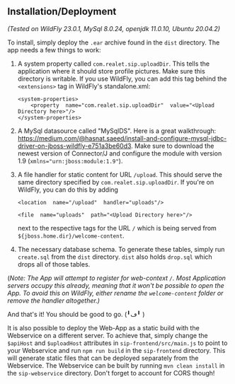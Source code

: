## Installation/Deployment
*(Tested on WildFly 23.0.1, MySql 8.0.24, openjdk 11.0.10, Ubuntu 20.04.2)*

To install, simply deploy the `.ear` archive found in the `dist` directory.
The app needs a few things to work:

 1. A system property called `com.realet.sip.uploadDir`. This tells the
    application where it should store profile pictures. Make sure this
    directory is writable. If you use WildFly, you can add this tag behind the `<extensions>` tag in WildFly's standalone.xml:
    
    ```
    <system-properties>
	    <property  name="com.realet.sip.uploadDir"  value="<Upload Directory here>"/>
    </system-properties>
    ```
 2. A MySql datasource called "MySqlDS". Here is a great walkthrough: https://medium.com/@hasnat.saeed/install-and-configure-mysql-jdbc-driver-on-jboss-wildfly-e751a3be60d3. Make sure to download the newest version of Connector/J and configure the module with version 1.9 (`xmlns="urn:jboss:module:1.9"`).
 
 3. A file handler for static content for URL `/upload`. This should serve the same directory specified by `com.realet.sip.uploadDir`. If you're on WildFly, you can do this by adding
 
	 `<location  name="/upload"  handler="uploads"/>` 
	
	`<file  name="uploads"  path="<Upload Directory here>"/>`    
	
	next to the respective tags for the URL `/` which is being served from `${jboss.home.dir}/welcome-content`.

4. The necessary database schema. To generate these tables, simply run `create.sql` from the `dist` directory. `dist` also holds `drop.sql` which drops all of those tables.

(*Note: The App will attempt to register for web-context `/`. Most Application servers occupy this already, meaning that it won't be possible to open the App. To avoid this on WildFly, either rename the `welcome-content` folder or remove the handler altogether.)* 

And that's it! You should be good to go. (╹ڡ╹ )

It is also possible to deploy the Web-App as a static build with the Webservice on a different server. To achieve that, simply change the `$apiHost` and `$uploadHost` attributes in `sip-frontend/src/main.js` to point to your Webservice and run `npm run build` in the `sip-frontend` directory. This will generate static files that can be deployed separately from the Webservice. The Webservice can be built by running `mvn clean install` in the `sip-webservice` directory. Don't forget to account for CORS though!
